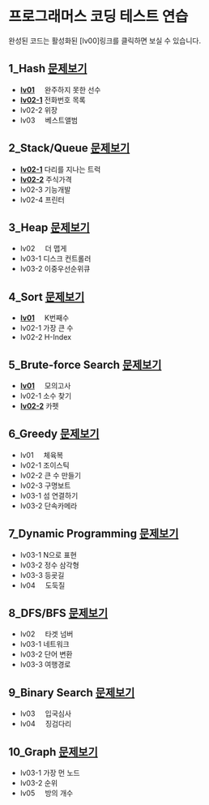 # 프로그래머스 코딩 테스트 연습

완성된 코드는 활성화된 [lv00]링크를 클릭하면 보실 수 있습니다.


## 1_Hash [문제보기](https://programmers.co.kr/learn/courses/30/parts/12077)
- [**lv01**](https://github.com/euiminnn/Programmers/blob/master/1_Hash/lv01.py)&nbsp;&nbsp;&nbsp;&nbsp; 완주하지 못한 선수
- [**lv02-1**](https://github.com/euiminnn/Programmers/blob/master/1_Hash/lv02-1.py) 전화번호 목록
- lv02-2 위장
- lv03&nbsp;&nbsp;&nbsp;&nbsp; 베스트앨범

## 2_Stack/Queue [문제보기](https://programmers.co.kr/learn/courses/30/parts/12081)
- [**lv02-1**](https://github.com/euiminnn/Programmers/blob/master/2_Stack_Queue/lv02-1.py) 다리를 지나는 트럭
- [**lv02-2**](https://github.com/euiminnn/Programmers/blob/master/2_Stack_Queue/lv02-2.py) 주식가격
- lv02-3 기능개발
- lv02-4 프린터

## 3_Heap [문제보기](https://programmers.co.kr/learn/courses/30/parts/12117)
- lv02&nbsp;&nbsp;&nbsp;&nbsp; 더 맵게
- lv03-1 디스크 컨트롤러
- lv03-2 이중우선순위큐

## 4_Sort [문제보기](https://programmers.co.kr/learn/courses/30/parts/12198)
- [**lv01**](https://github.com/euiminnn/Programmers/blob/master/4_Sort/lv01.py)&nbsp;&nbsp;&nbsp;&nbsp; K번째수
- lv02-1 가장 큰 수
- lv02-2 H-Index

## 5_Brute-force Search [문제보기](https://programmers.co.kr/learn/courses/30/parts/12230)
- [**lv01**](https://github.com/euiminnn/Programmers/blob/master/5_Brute-force/lv01.py)&nbsp;&nbsp;&nbsp;&nbsp; 모의고사
- lv02-1 소수 찾기
- [**lv02-2**](https://github.com/euiminnn/Programmers/blob/master/5_Brute-force/lv02-2.py) 카펫

## 6_Greedy [문제보기](https://programmers.co.kr/learn/courses/30/parts/12244)
- lv01&nbsp;&nbsp;&nbsp;&nbsp; 체육복
- lv02-1 조이스틱
- lv02-2 큰 수 만들기
- lv02-3 구명보트
- lv03-1 섬 연결하기
- lv03-2 단속카메라

## 7_Dynamic Programming [문제보기](https://programmers.co.kr/learn/courses/30/parts/12263)
- lv03-1 N으로 표현
- lv03-2 정수 삼각형
- lv03-3 등굣길
- lv04&nbsp;&nbsp;&nbsp;&nbsp; 도둑질

## 8_DFS/BFS [문제보기](https://programmers.co.kr/learn/courses/30/parts/12421)
- lv02&nbsp;&nbsp;&nbsp;&nbsp; 타겟 넘버
- lv03-1 네트워크
- lv03-2 단어 변환
- lv03-3 여행경로

## 9_Binary Search [문제보기](https://programmers.co.kr/learn/courses/30/parts/12486)
- lv03&nbsp;&nbsp;&nbsp;&nbsp; 입국심사
- lv04&nbsp;&nbsp;&nbsp;&nbsp; 징검다리

## 10_Graph [문제보기](https://programmers.co.kr/learn/courses/30/parts/14393)
- lv03-1 가장 먼 노드
- lv03-2 순위
- lv05&nbsp;&nbsp;&nbsp;&nbsp; 방의 개수
